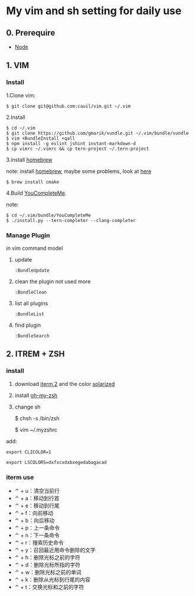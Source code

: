 # My vim and sh setting for daily use

## 0. Prerequire

+    [Node](https://nodejs.org/en/)

## 1. VIM
### Install

1.Clone vim:

    $ git clone git@github.com:cauil/vim.git ~/.vim

2.Install

    $ cd ~/.vim
    $ git clone https://github.com/gmarik/vundle.git ~/.vim/bundle/vundle
    $ vim +BundleInstall +qall
    $ npm install -g eslint jshint instant-markdown-d
    $ cp vimrc ~/.vimrc && cp tern-project ~/.tern-project

3.install [homebrew](http://brew.sh/)

note: install [homebrew](http://brew.sh/), maybe some problems, look at [here](https://segmentfault.com/a/1190000003817086)

    $ brew install cmake

4.Build [YouCompleteMe](https://github.com/Valloric/YouCompleteMe#installation).

note: 

    $ cd ~/.vim/bundle/YouCompleteMe
    $ ./install.py --tern-completer --clang-completer

### Manage Plugin

in vim command model

1. update

    `:BundleUpdate`
2. clean the plugin not used more

    `:BundleClean`
3. list all plugins

    `:BundleList`
4. find plugin

    `:BundleSearch`

## 2. ITREM + ZSH

### install

1. download [iterm 2](http://www.iterm2.com/) and the color [solarized](http://ethanschoonover.com/solarized)

2. install [oh-my-zsh](http://ohmyz.sh)

3. change sh

    $ chsh -s /bin/zsh

    $ vim ~/.myzshrc

add:

`export CLICOLOR=1`

`export LSCOLORS=dxfxcxdxbxegedabagacad`

### iterm use

* ⌃ + u：清空当前行
* ⌃ + a：移动到行首
* ⌃ + e：移动到行尾
* ⌃ + f：向前移动
* ⌃ + b：向后移动
* ⌃ + p：上一条命令
* ⌃ + n：下一条命令
* ⌃ + r：搜索历史命令
* ⌃ + y：召回最近用命令删除的文字
* ⌃ + h：删除光标之前的字符
* ⌃ + d：删除光标所指的字符
* ⌃ + w：删除光标之前的单词
* ⌃ + k：删除从光标到行尾的内容
* ⌃ + t：交换光标和之前的字符
